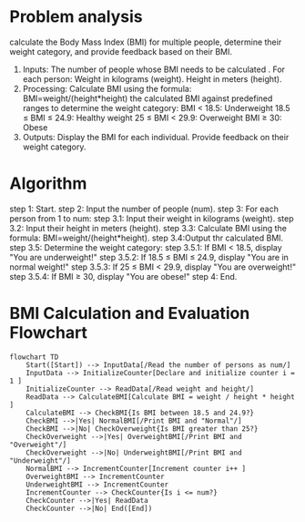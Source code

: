 # Problem analysis
calculate the Body Mass Index (BMI) for multiple people, determine their weight category, and provide feedback based on their BMI.
1. Inputs:
The number of people whose BMI needs to be calculated .
For each person:
 Weight in kilograms (weight).
 Height in meters (height).
2. Processing:
 Calculate BMI using the formula:
BMI=weight/(height*height)
the calculated BMI against predefined ranges to determine the weight category:
BMI < 18.5: Underweight
18.5 ≤ BMI ≤ 24.9: Healthy weight
25 ≤ BMI < 29.9: Overweight
BMI ≥ 30: Obese
3. Outputs:
Display the BMI for each individual.
Provide feedback on their weight category.


# Algorithm
step 1: Start.
step 2: Input the number of people (num).
step 3: For each person from 1 to num:
     step 3.1: Input their weight in kilograms (weight).
     step 3.2: Input their height in meters (height).
     step 3.3: Calculate BMI using the formula: BMI=weight/(height*height).
     step 3.4: ​Output thr calculated BMI.
     step 3.5: Determine the weight category:
                   step 3.5.1: If BMI < 18.5, display "You are underweight!"
                   step 3.5.2: If 18.5 ≤ BMI ≤ 24.9, display "You are in normal weight!"
                   step 3.5.3: If 25 ≤ BMI < 29.9, display "You are overweight!"
                   step 3.5.4: If BMI ≥ 30, display "You are obese!"
step 4: End.

# BMI Calculation and Evaluation Flowchart

```mermaid
flowchart TD
    Start([Start]) --> InputData[/Read the number of persons as num/]
    InputData --> InitializeCounter[Declare and initialize counter i = 1 ]
    InitializeCounter --> ReadData[/Read weight and height/]
    ReadData --> CalculateBMI[Calculate BMI = weight / height * height ]
    CalculateBMI --> CheckBMI{Is BMI between 18.5 and 24.9?}
    CheckBMI -->|Yes| NormalBMI[/Print BMI and "Normal"/]
    CheckBMI -->|No| CheckOverweight{Is BMI greater than 25?}
    CheckOverweight -->|Yes| OverweightBMI[/Print BMI and "Overweight"/]
    CheckOverweight -->|No| UnderweightBMI[/Print BMI and "Underweight"/]
    NormalBMI --> IncrementCounter[Increment counter i++ ]
    OverweightBMI --> IncrementCounter
    UnderweightBMI --> IncrementCounter
    IncrementCounter --> CheckCounter{Is i <= num?}
    CheckCounter -->|Yes| ReadData
    CheckCounter -->|No| End([End])











